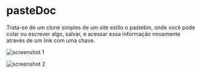 # pasteDoc

Trata-se de um clone simples de um site estilo o pastebin, onde você pode colar ou escrever algo, salvar, e acessar essa informação novamente através de um link com uma chave.

![screenshot 1](https://github.com/Doc-McCoy/pasteDoc/blob/master/screenshots/print1.png)

![screenshot 2](https://github.com/Doc-McCoy/pasteDoc/blob/master/screenshots/print2.png)
